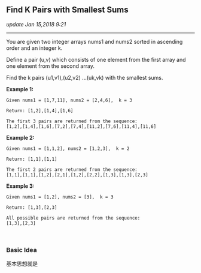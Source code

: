 ## Find K Pairs with Smallest Sums
_update Jan 15,2018  9:21_

---
You are given two integer arrays nums1 and nums2 sorted in ascending order and an integer k.

Define a pair (u,v) which consists of one element from the first array and one element from the second array.

Find the k pairs (u1,v1),(u2,v2) ...(uk,vk) with the smallest sums.

**Example 1:**

    Given nums1 = [1,7,11], nums2 = [2,4,6],  k = 3

    Return: [1,2],[1,4],[1,6]

    The first 3 pairs are returned from the sequence:
    [1,2],[1,4],[1,6],[7,2],[7,4],[11,2],[7,6],[11,4],[11,6]
    
**Example 2:**

    Given nums1 = [1,1,2], nums2 = [1,2,3],  k = 2

    Return: [1,1],[1,1]

    The first 2 pairs are returned from the sequence:
    [1,1],[1,1],[1,2],[2,1],[1,2],[2,2],[1,3],[1,3],[2,3]

**Example 3:**

    Given nums1 = [1,2], nums2 = [3],  k = 3 

    Return: [1,3],[2,3]

    All possible pairs are returned from the sequence:
    [1,3],[2,3]
    
<br>

### Basic Idea
基本思想就是










